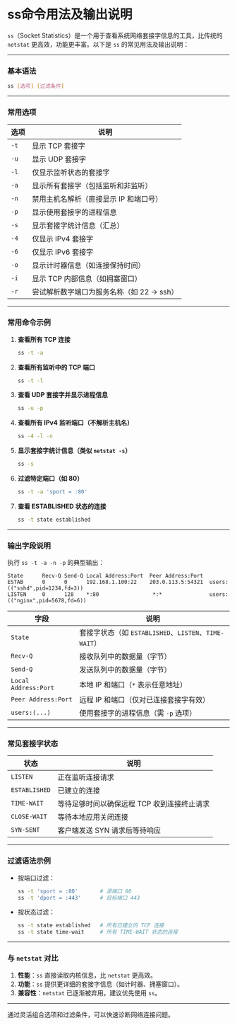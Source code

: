 # ss命令用法及输出说明

`ss`（Socket Statistics）是一个用于查看系统网络套接字信息的工具，比传统的 `netstat` 更高效，功能更丰富。以下是 `ss` 的常见用法及输出说明：

---

### **基本语法**
```bash
ss [选项] [过滤条件]
```

---

### **常用选项**
| 选项 | 说明 |
|------|------|
| `-t` | 显示 TCP 套接字 |
| `-u` | 显示 UDP 套接字 |
| `-l` | 仅显示监听状态的套接字 |
| `-a` | 显示所有套接字（包括监听和非监听） |
| `-n` | 禁用主机名解析（直接显示 IP 和端口号） |
| `-p` | 显示使用套接字的进程信息 |
| `-s` | 显示套接字统计信息（汇总） |
| `-4` | 仅显示 IPv4 套接字 |
| `-6` | 仅显示 IPv6 套接字 |
| `-o` | 显示计时器信息（如连接保持时间） |
| `-i` | 显示 TCP 内部信息（如拥塞窗口） |
| `-r` | 尝试解析数字端口为服务名称（如 22 → ssh） |

---

### **常用命令示例**
1. **查看所有 TCP 连接**
   ```bash
   ss -t -a
   ```

2. **查看所有监听中的 TCP 端口**
   ```bash
   ss -t -l
   ```

3. **查看 UDP 套接字并显示进程信息**
   ```bash
   ss -u -p
   ```

4. **查看所有 IPv4 监听端口（不解析主机名）**
   ```bash
   ss -4 -l -n
   ```

5. **显示套接字统计信息（类似 `netstat -s`）**
   ```bash
   ss -s
   ```

6. **过滤特定端口（如 80）**
   ```bash
   ss -t -a 'sport = :80'
   ```

7. **查看 ESTABLISHED 状态的连接**
   ```bash
   ss -t state established
   ```

---

### **输出字段说明**
执行 `ss -t -a -n -p` 的典型输出：
```
State      Recv-Q Send-Q Local Address:Port  Peer Address:Port
ESTAB      0      0      192.168.1.100:22    203.0.113.5:54321  users:(("sshd",pid=1234,fd=3))
LISTEN     0      128    *:80                 *:*               users:(("nginx",pid=5678,fd=6))
```

| 字段 | 说明 |
|------|------|
| `State` | 套接字状态（如 `ESTABLISHED`、`LISTEN`、`TIME-WAIT`） |
| `Recv-Q` | 接收队列中的数据量（字节） |
| `Send-Q` | 发送队列中的数据量（字节） |
| `Local Address:Port` | 本地 IP 和端口（`*` 表示任意地址） |
| `Peer Address:Port` | 远程 IP 和端口（仅对已连接套接字有效） |
| `users:(...)` | 使用套接字的进程信息（需 `-p` 选项） |

---

### **常见套接字状态**
| 状态 | 说明 |
|------|------|
| `LISTEN` | 正在监听连接请求 |
| `ESTABLISHED` | 已建立的连接 |
| `TIME-WAIT` | 等待足够时间以确保远程 TCP 收到连接终止请求 |
| `CLOSE-WAIT` | 等待本地应用关闭连接 |
| `SYN-SENT` | 客户端发送 SYN 请求后等待响应 |

---

### **过滤语法示例**
- 按端口过滤：
  ```bash
  ss -t 'sport = :80'       # 源端口 80
  ss -t 'dport = :443'      # 目标端口 443
  ```
- 按状态过滤：
  ```bash
  ss -t state established   # 所有已建立的 TCP 连接
  ss -t state time-wait     # 所有 TIME-WAIT 状态的连接
  ```

---

### **与 `netstat` 对比**
1. **性能**：`ss` 直接读取内核信息，比 `netstat` 更高效。
2. **功能**：`ss` 提供更详细的套接字信息（如计时器、拥塞窗口）。
3. **兼容性**：`netstat` 已逐渐被弃用，建议优先使用 `ss`。

---

通过灵活组合选项和过滤条件，可以快速诊断网络连接问题。
